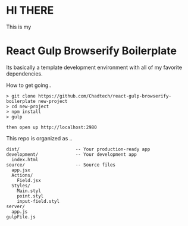 # HI THERE

This is my 

# React Gulp Browserify Boilerplate

Its basically a template development environment with all of my favorite dependencies.

How to get going..
```
> git clone https://github.com/Chadtech/react-gulp-browserify-boilerplate new-project
> cd new-project
> npm install
> gulp

then open up http://localhost:2980
```


This repo is organized as ..
```
dist/                     -- Your production-ready app
development/              -- Your development app
  index.html
source/                   -- Source files
  app.jsx                 
  Actions/
    Field.jsx
  Styles/
    Main.styl          
    point.styl
    input-field.styl
server/
  app.js
gulpFile.js

